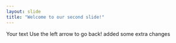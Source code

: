 ```yaml
---
layout: slide
title: "Welcome to our second slide!"
---
```

Your text
Use the left arrow to go back!
 added some extra changes
 
